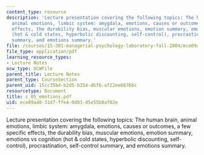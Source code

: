 ```yaml
---
content_type: resource
description: 'Lecture presentation covering the following topics: The human brain,
  animal emotions, limbic system: amygdala, emotions, causes or outcomes, a few specific
  effects, the durability bias, muscular emotions, emotion summary, emotions vs cognition
  (hot & cold states, hyperbolic discounting, self-control), procrastination, self-control
  summary, and emotions summary.'
file: /courses/15-301-managerial-psychology-laboratory-fall-2004/ece09a4031d7ffe40d83d5e55b8af02e_c_05_emotions.pdf
file_type: application/pdf
learning_resource_types:
- Lecture Notes
ocw_type: OCWFile
parent_title: Lecture Notes
parent_type: CourseSection
parent_uid: 15cc35b4-b2d5-b354-dbf6-af22ee6876bc
resourcetype: Document
title: c_05_emotions.pdf
uid: ece09a40-31d7-ffe4-0d83-d5e55b8af02e
---
```

Lecture presentation covering the following topics: The human brain, animal emotions, limbic system: amygdala, emotions, causes or outcomes, a few specific effects, the durability bias, muscular emotions, emotion summary, emotions vs cognition (hot & cold states, hyperbolic discounting, self-control), procrastination, self-control summary, and emotions summary.

